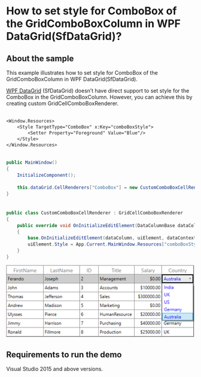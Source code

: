 # How to set style for ComboBox of the GridComboBoxColumn in WPF DataGrid(SfDataGrid)?

## About the sample

This example illustrates how to set style for ComboBox of the GridComboBoxColumn in WPF DataGrid(SfDataGrid).

[WPF DataGrid](https://www.syncfusion.com/wpf-ui-controls/datagrid) (SfDataGrid) doesn’t have direct support to set style for the ComboBox in the GridComboBoxColumn. However, you can achieve this by creating custom GridCellComboBoxRenderer.

```XAML

<Window.Resources>
    <Style TargetType="ComboBox" x:Key="comboBoxStyle">
        <Setter Property="Foreground" Value="Blue"/>
    </Style>
</Window.Resources>

```

```C#

public MainWindow()
{
    InitializeComponent();

    this.dataGrid.CellRenderers["ComboBox"] = new CustomComboBoxCellRenderer();
}


public class CustomComboBoxCellRenderer : GridCellComboBoxRenderer
{
    public override void OnInitializeEditElement(DataColumnBase dataColumn, ComboBox uiElement, object dataContext)
    {
        base.OnInitializeEditElement(dataColumn, uiElement, dataContext);
        uiElement.Style = App.Current.MainWindow.Resources["comboBoxStyle"] as Style;
    }
}

```

![ComboBox Style](ComboBoxStyle.png)


## Requirements to run the demo

Visual Studio 2015 and above versions.

